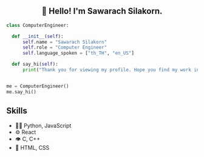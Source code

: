 <h2 align="center">👋 Hello! I'm Sawarach Silakorn.</h2>
<p align="center">
  
  ```python
class ComputerEngineer:

    def __init__(self):
        self.name = "Sawarach Silakorn"
        self.role = "Computer Engineer"
        self.language_spoken = ["th_TH", "en_US"]

    def say_hi(self):
        print("Thank you for viewing my profile. Hope you find my work interesting.")


me = ComputerEngineer()
me.say_hi()
```
  
  ## Skills
- 👨‍💻 Python, JavaScript
- ⚙️ React
- 👁️ C, C++
- 💽 HTML, CSS
  
  
